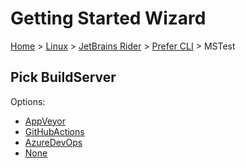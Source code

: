 <!--
GENERATED FILE - DO NOT EDIT
This file was generated by [MarkdownSnippets](https://github.com/SimonCropp/MarkdownSnippets).
Source File: /docs/mdsource/wiz/Linux_Rider_Cli_MSTest.source.md
To change this file edit the source file and then run MarkdownSnippets.
-->

# Getting Started Wizard

[Home](/docs/wiz/readme.md) > [Linux](Linux.md) > [JetBrains Rider](Linux_Rider.md) > [Prefer CLI](Linux_Rider_Cli.md) > MSTest

## Pick BuildServer

Options:
 * [AppVeyor](Linux_Rider_Cli_MSTest_AppVeyor.md)
 * [GitHubActions](Linux_Rider_Cli_MSTest_GitHubActions.md)
 * [AzureDevOps](Linux_Rider_Cli_MSTest_AzureDevOps.md)
 * [None](Linux_Rider_Cli_MSTest_None.md)
